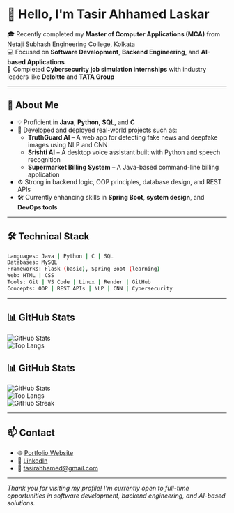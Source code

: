 # 👋 Hello, I'm Tasir Ahhamed Laskar

🎓 Recently completed my **Master of Computer Applications (MCA)** from Netaji Subhash Engineering College, Kolkata  
💻 Focused on **Software Development**, **Backend Engineering**, and **AI-based Applications**  
🔐 Completed **Cybersecurity job simulation internships** with industry leaders like **Deloitte** and **TATA Group**

---

## 🚀 About Me

- 💡 Proficient in **Java**, **Python**, **SQL**, and **C**
- 🧠 Developed and deployed real-world projects such as:
  - **TruthGuard AI** – A web app for detecting fake news and deepfake images using NLP and CNN
  - **Srishti AI** – A desktop voice assistant built with Python and speech recognition
  - **Supermarket Billing System** – A Java-based command-line billing application
- ⚙️ Strong in backend logic, OOP principles, database design, and REST APIs
- 🛠️ Currently enhancing skills in **Spring Boot**, **system design**, and **DevOps tools**

---

## 🛠️ Technical Stack

```bash
Languages: Java | Python | C | SQL
Databases: MySQL
Frameworks: Flask (basic), Spring Boot (learning)
Web: HTML | CSS
Tools: Git | VS Code | Linux | Render | GitHub
Concepts: OOP | REST APIs | NLP | CNN | Cybersecurity
```

---

## 📊 GitHub Stats

![GitHub Stats](https://github-readme-stats.vercel.app/api?username=Whiteroot09&show_icons=true&theme=github_dark)  
![Top Langs](https://github-readme-stats.vercel.app/api/top-langs/?username=Whiteroot09&layout=compact&theme=github_dark)

## 📊 GitHub Stats

![GitHub Stats](https://github-readme-stats.vercel.app/api?username=Whiteroot09&show_icons=true&theme=github_dark)  
![Top Langs](https://github-readme-stats.vercel.app/api/top-langs/?username=Whiteroot09&layout=compact&theme=github_dark)  
![GitHub Streak](https://streak-stats.demolab.com?user=Whiteroot09&theme=github-dark&date_format=M%20j%5B%2C%20Y%5D)


---

## 📫 Contact

- 🌐 [Portfolio Website](https://tasir-ahhamed-laskar.onrender.com)
- 💼 [LinkedIn](https://www.linkedin.com/in/tasirahhamedlaskar/)
- 📧 tasirahhamed@gmail.com

---

_Thank you for visiting my profile! I'm currently open to full-time opportunities in software development, backend engineering, and AI-based solutions._

